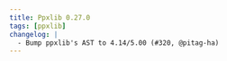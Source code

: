 ```yaml
---
title: Ppxlib 0.27.0
tags: [ppxlib]
changelog: |
  - Bump ppxlib's AST to 4.14/5.00 (#320, @pitag-ha)
---
```


